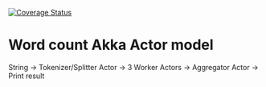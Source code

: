 [![Coverage Status](https://coveralls.io/repos/github/mcadariu/learnakka/badge.svg?branch=master)](https://coveralls.io/github/mcadariu/learnakka?branch=master)
# Word count Akka Actor model
String -> Tokenizer/Splitter Actor -> 3 Worker Actors -> Aggregator Actor -> Print result

